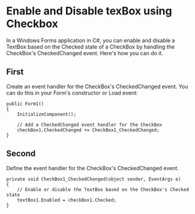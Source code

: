 # Enable and Disable texBox using Checkbox

In a Windows Forms application in C#, you can enable and disable a TextBox based on the Checked state of a CheckBox by handling the CheckBox's CheckedChanged event. Here's how you can do it.

## First

Create an event handler for the CheckBox's CheckedChanged event. You can do this in your Form's constructor or Load event:

```
public Form1()
{
    InitializeComponent();

    // Add a CheckedChanged event handler for the CheckBox
    checkBox1.CheckedChanged += CheckBox1_CheckedChanged;
}
```

## Second

Define the event handler for the CheckBox's CheckedChanged event.

```
private void CheckBox1_CheckedChanged(object sender, EventArgs e)
{
    // Enable or disable the TextBox based on the CheckBox's Checked state
    textBox1.Enabled = checkBox1.Checked;
}

```



